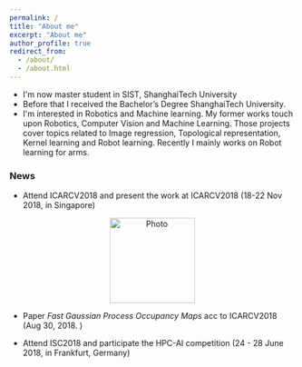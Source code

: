 ```yaml
---
permalink: /
title: "About me"
excerpt: "About me"
author_profile: true
redirect_from: 
  - /about/
  - /about.html
---
```




* I'm now master student in SIST, ShanghaiTech University
* Before that I received the Bachelor’s Degree ShanghaiTech University.
* I'm interested in Robotics and Machine learning. My former works touch upon Robotics, Computer Vision and Machine Learning. Those projects cover topics related to Image regression, Topological representation, Kernel learning and Robot learning. Recently I mainly works on Robot learning for arms.


### News

* Attend ICARCV2018 and present the work at ICARCV2018 (18-22 Nov 2018, in Singapore)
<p align="center">
  <img src="https://jarrome.github.io/files/ICARCV2018.jpeg?raw=true" alt="Photo" style="width: 150px;"/> 
</p>

* Paper _Fast Gaussian Process Occupancy Maps_ acc to ICARCV2018 (Aug 30, 2018. )

* Attend ISC2018 and participate the HPC-AI competition (24 - 28 June 2018,  in Frankfurt, Germany)
